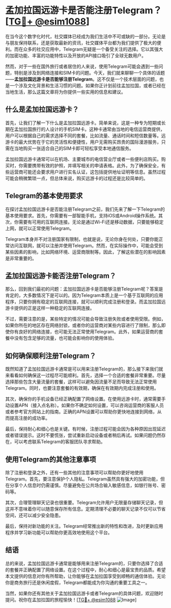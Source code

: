 # 孟加拉国远游卡是否能注册Telegram？[[TG💪+ @esim1088](https://t.me/s/esim1088)]

在当今这个数字化时代，社交媒体已经成为我们生活中不可或缺的一部分。无论是与朋友保持联系，还是获取最新的资讯，社交媒体平台都为我们提供了极大的便利。而在众多的社交应用中，Telegram无疑是一个备受关注的选择。它以其强大的加密功能、丰富的功能特性以及开放的API接口吸引了全球无数用户。

然而，对于一些在国外旅行或者居住的人来说，使用Telegram可能会遇到一些问题，特别是涉及到网络连接和SIM卡的问题。今天，我们就来聊聊一个具体的话题——**孟加拉国远游卡是否能够注册Telegram**。这不仅是一个技术层面的问题，也是一个涉及文化背景和生活习惯的问题。如果你正计划前往孟加拉国，或者已经在当地生活，那么这篇文章将为你提供一些实用的信息和建议。

## 什么是孟加拉国远游卡？

首先，让我们了解一下什么是孟加拉国远游卡。简单来说，这是一种专为短期或长期在孟加拉国旅行的人设计的手机SIM卡。这种卡通常由当地的电信运营商提供，用户可以根据自己的需求选择不同的套餐，比如流量、通话时间和短信数量等。远游卡的最大优势在于它的灵活性和便捷性，用户无需购买昂贵的国际漫游服务，只需在当地购买一张适合自己的SIM卡即可轻松享受本地通信服务。

孟加拉国远游卡通常可以在机场、主要城市的电信营业厅或者一些便利店购买。购买时，你需要携带有效的护照，并填写相关的申请表格。此外，为了确保安全，有些运营商可能还会要求用户进行实名认证，这包括提供地址证明等信息。虽然过程可能会稍微繁琐一点，但总体来说，购买远游卡的过程还是比较简单的。

## Telegram的基本使用要求

在探讨孟加拉国远游卡是否能注册Telegram之前，我们先来了解一下Telegram的基本使用要求。首先，你需要有一部智能手机，支持iOS或Android操作系统。其次，你需要有可用的互联网连接。无论是通过Wi-Fi还是移动数据，只要能够稳定上网，就可以正常使用Telegram。

Telegram本身并不对注册国家有限制，也就是说，无论你身在何处，只要你能正常访问互联网，就可以注册并使用Telegram。然而，在实际操作中，可能会受到某些因素的影响，比如网络环境、运营商限制等。因此，了解这些潜在的影响因素是非常重要的。

## 孟加拉国远游卡能否注册Telegram？

那么，回到我们最初的问题：孟加拉国远游卡是否能够注册Telegram呢？答案是肯定的，大多数情况下是可以的。因为Telegram本质上是一个基于互联网的应用程序，只要你拥有稳定的互联网连接，就可以顺利完成注册和登录。而孟加拉国远游卡提供的正是这样一种稳定的互联网连接。

不过，需要注意的是，某些特定的情况可能会导致注册失败或者使用受限。例如，如果你所在的地区存在网络封锁，或者你的运营商对某些内容进行了限制，那么即使你有良好的网络连接，也可能无法正常使用Telegram。此外，如果运营商的套餐中没有包含足够的流量，也可能会影响你的使用体验。

## 如何确保顺利注册Telegram？

既然知道了孟加拉国远游卡通常是可以用来注册Telegram的，那么接下来我们就来看看如何确保这一过程尽可能顺利。首先，选择一个合适的套餐非常重要。尽量选择那些包含大量流量的套餐，这样可以避免因流量不足而导致无法正常使用Telegram。同时，也要注意套餐的有效期，确保在有效期内完成注册和使用。

其次，确保你的手机设备已经正确配置了网络设置。在使用远游卡时，通常需要手动设置APN（接入点名称）。如果你不确定如何设置，可以咨询运营商的客服人员或者参考官方网站上的指南。正确的APN设置可以帮助你更快地连接到网络，从而提高注册的成功率。

最后，保持耐心和细心也是关键。有时候，注册过程可能会因为各种原因出现延迟或者错误提示。这时不要慌张，尝试重新启动设备或者稍后再试。如果问题仍然存在，可以考虑联系Telegram的客服团队寻求帮助。

## 使用Telegram的其他注意事项

除了注册和登录之外，还有一些其他的注意事项可以帮助你更好地使用Telegram。首先，要注意保护个人隐私。Telegram虽然具有强大的加密功能，但在分享个人信息时仍需谨慎。尽量避免在公共场合输入敏感信息，如银行账号、密码等。

其次，合理管理聊天记录也很重要。Telegram允许用户无限量存储聊天记录，但这并不意味着你可以随意保存所有信息。定期清理不必要的聊天记录不仅可以节省空间，还可以减少安全隐患。

最后，保持对新功能的关注。Telegram经常推出新的特性和改进，及时更新应用程序并学习新功能可以帮助你更高效地使用这个平台。

## 结语

总的来说，孟加拉国远游卡通常是能够用来注册Telegram的，只要你选择了合适的套餐并正确配置了网络设置。在这个过程中，耐心和细心是最宝贵的品质。希望本文提供的信息对你有所帮助，让你能够在孟加拉国享受到顺畅的通信体验。无论你是商务旅行还是休闲度假，Telegram都能成为你沟通的重要工具之一。

当然，如果你还有其他关于孟加拉国远游卡或者Telegram的具体问题，欢迎随时提问。祝你在孟加拉国的旅程愉快！[[TG💪+ @esim1088](https://t.me/s/esim1088) ![Image](https://i.postimg.cc/4NQfJmqS/Snipaste-2025-05-13-00-14-12.png)]